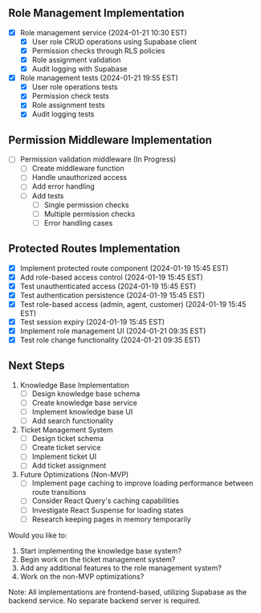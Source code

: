 ## Role Management Implementation

- [x] Role management service (2024-01-21 10:30 EST)
  - [x] User role CRUD operations using Supabase client
  - [x] Permission checks through RLS policies
  - [x] Role assignment validation
  - [x] Audit logging with Supabase

- [x] Role management tests (2024-01-21 19:55 EST)
  - [x] User role operations tests
  - [x] Permission check tests
  - [x] Role assignment tests
  - [x] Audit logging tests

## Permission Middleware Implementation

- [ ] Permission validation middleware (In Progress)
  - [ ] Create middleware function
  - [ ] Handle unauthorized access
  - [ ] Add error handling
  - [ ] Add tests
    - [ ] Single permission checks
    - [ ] Multiple permission checks
    - [ ] Error handling cases

## Protected Routes Implementation
- [x] Implement protected route component (2024-01-19 15:45 EST)
- [x] Add role-based access control (2024-01-19 15:45 EST)
- [x] Test unauthenticated access (2024-01-19 15:45 EST)
- [x] Test authentication persistence (2024-01-19 15:45 EST)
- [x] Test role-based access (admin, agent, customer) (2024-01-19 15:45 EST)
- [x] Test session expiry (2024-01-19 15:45 EST)
- [x] Implement role management UI (2024-01-21 09:35 EST)
- [x] Test role change functionality (2024-01-21 09:35 EST)

## Next Steps
1. Knowledge Base Implementation
   - [ ] Design knowledge base schema
   - [ ] Create knowledge base service
   - [ ] Implement knowledge base UI
   - [ ] Add search functionality

2. Ticket Management System
   - [ ] Design ticket schema
   - [ ] Create ticket service
   - [ ] Implement ticket UI
   - [ ] Add ticket assignment

3. Future Optimizations (Non-MVP)
   - [ ] Implement page caching to improve loading performance between route transitions
   - [ ] Consider React Query's caching capabilities
   - [ ] Investigate React Suspense for loading states
   - [ ] Research keeping pages in memory temporarily

Would you like to:
1. Start implementing the knowledge base system?
2. Begin work on the ticket management system?
3. Add any additional features to the role management system?
4. Work on the non-MVP optimizations?

Note: All implementations are frontend-based, utilizing Supabase as the backend service. No separate backend server is required. 